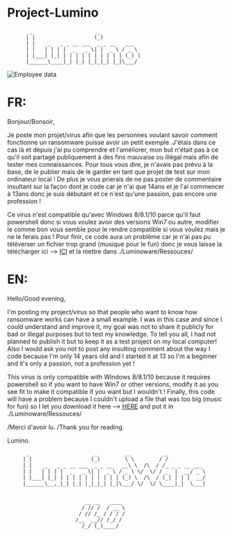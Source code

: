 # Project-Lumino

           _                     _             
          | |                   (_)            
          | |    _   _ _ __ ___  _ _ __   ___  
          | |   | | | |  _   _ \| |  _ \ / _ \ 
          | |___| |_| | | | | | | | | | | (_) |
          |______\____|_| |_| |_|_|_| |_|\___/
                           
                                    
![Employee data](https://i.imgur.com/xwQz0TU.jpg "Employee Data title")

# FR:

Bonjour/Bonsoir,

Je poste mon projet/virus afin que les personnes voulant savoir comment fonctionne un ransomware puisse avoir un petit exemple. J'étais dans ce cas là et depuis j'ai pu comprendre et l'améliorer, mon but n'était pas à ce qu'il soit partagé publiquement à des fins mauvaise ou illégal mais afin de tester mes connaissances. Pour tous vous dire, je n'avais pas prévu à la base, de le publier mais de le garder en tant que projet de test sur mon ordinateur local ! De plus je vous prierais de ne pas poster de commentaire insultant sur la façon dont je code car je n'ai que 14ans et je l'ai commencer à 13ans donc je suis débutant et ce n'est qu'une passion, pas encore une profession !

Ce virus n'est compatible qu'avec Windows 8/8.1/10 parce qu'il faut powershell donc si vous voulez avoir des versions Win7 ou autre, modifier le comme bon vous semble pour le rendre compatible si vous voulez mais je ne le ferais pas ! Pour finir, ce code aura un problème car je n'ai pas pu téléverser un fichier trop grand (musique pour le fun) donc je vous laisse la télécharger ici --> [ICI](https://mega.nz/file/gf1VVBiQ#NXIiIfMJWAifjnJbKd7_fqR0Wmzit1SwKtbruF3GdmA)
et la mettre dans ./Luminoware/Ressouces/

# EN:

Hello/Good evening,

I'm posting my project/virus so that people who want to know how ransomware works can have a small example. I was in this case and since I could understand and improve it, my goal was not to share it publicly for bad or illegal purposes but to test my knowledge. To tell you all, I had not planned to publish it but to keep it as a test project on my local computer! Also I would ask you not to post any insulting comment about the way I code because I'm only 14 years old and I started it at 13 so I'm a beginner and it's only a passion, not a profession yet !

This virus is only compatible with Windows 8/8.1/10 because it requires powershell so if you want to have Win7 or other versions, modify it as you see fit to make it compatible if you want but I wouldn't ! Finally, this code will have a problem because I couldn't upload a file that was too big (music for fun) so I let you download it here --> [HERE](https://mega.nz/file/gf1VVBiQ#NXIiIfMJWAifjnJbKd7_fqR0Wmzit1SwKtbruF3GdmA)
and put it in ./Luminoware/Ressouces/ 

/Merci d'avoir lu.
/Thank you for reading.

Lumino.

 
          _                     _         __          __            
         | |                   (_)        \ \        / /            
         | |    _   _ _ __ ___  _ _ __   __\ \  /\  / /_ _ _ __ ___ 
         | |   | | | |  _   _ \| |  _ \ / _ \ \/  \/ / _  |  __/ _ \
         | |___| |_| | | | | | | | | | | (_) \  /\  / (_| | | |  __/
         |______\__,_|_| |_| |_|_|_| |_|\___/ \/  \/ \____|_|  \___|
                                                           
                                                          
                             __ __   ____ 
                            / // /  / __ \
                           / // /_ / / / /
                          /__  __// /_/ / 
                            /_/ (_)____/                
 
